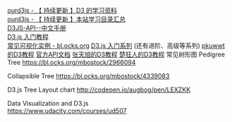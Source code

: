 [ourd3js - 【 持续更新 】D3 的学习资料](http://www.ourd3js.com/wordpress/?p=865)  
[ourd3js - 【 持续更新 】本站学习目录汇总](http://www.ourd3js.com/wordpress/?p=2209)  
[D3JS-API--中文手册](https://github.com/mbostock/d3/wiki/API--%E4%B8%AD%E6%96%87%E6%89%8B%E5%86%8C)  
[D3.js 入门教程](http://wiki.jikexueyuan.com/project/d3wiki/)  
[常见可视化实例 - bl.ocks.org](https://bl.ocks.org/)
[D3.js 入门系列](http://www.ourd3js.com/wordpress/?cat=2) (还有进阶、高级等系列)
[pkuwwt的D3教程](http://www.pkuwwt.tk/d3-tutorial-cn/about.html)
[官方API文档](https://github.com/mbostock/d3/wiki/API--%E4%B8%AD%E6%96%87%E6%89%8B%E5%86%8C)
[张天旭的D3教程](http://blog.csdn.net/zhang__tianxu/article/category/1623437)
[楚狂人的D3教程](http://www.cnblogs.com/winleisure/tag/D3.js/)
常见树形图
Pedigree Tree
https://bl.ocks.org/mbostock/2966094

Collapsible Tree
https://bl.ocks.org/mbostock/4339083

D3.js Tree Layout chart
http://codepen.io/augbog/pen/LEXZKK

Data Visualization and D3.js  
<https://www.udacity.com/courses/ud507>
